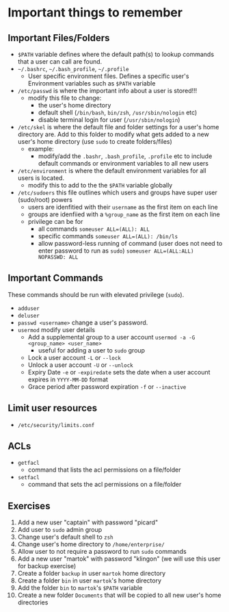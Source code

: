 # Important things to remember

## Important Files/Folders
- ```$PATH``` variable defines where the default path(s) to lookup commands that a user can call are found.
- ```~/.bashrc```, ```~/.bash_profile```, ```~/.profile```
    - User specific environment files.  Defines a specific user's Environment variables such as ```$PATH``` variable
- ```/etc/passwd``` is where the important info about a user is stored!!!
    - modify this file to change:
        - the user's home directory
        - default shell (```/bin/bash```, ```bin/zsh```, ```/usr/sbin/nologin``` etc) 
        - disable terminal login for user (```/usr/sbin/nologin```)
- ```/etc/skel``` is where the default file and folder settings for a user's home directory are.  Add to this folder to modify what gets added to a new user's home directory (use ```sudo``` to create folders/files)
    - example:
        - modify/add the ```.bashr```, ```.bash_profile```, ```.profile``` etc to include default commands or environment variables to all new users
- ```/etc/environment``` is where the default environment variables for all users is located.
    - modify this to add to the the ```$PATH``` variable globally
- ```/etc/sudoers``` this file outlines which users and groups have super user (sudo/root) powers
    - users are idenfitied with their ```username``` as the first item on each line
    - groups are idenfiied with a ```%group_name``` as the first item on each line
    - privilege can be for
        - all commands ```someuser ALL=(ALL): ALL```
        - specific commands ```someuser ALL=(ALL): /bin/ls```
        - allow password-less running of command (user does not need to enter password to run as ```sudo```) ```someuser ALL=(ALL:ALL) NOPASSWD: ALL```



## Important Commands
These commands should be run with elevated privilege (```sudo```).

- ```adduser```
- ```deluser```
- ```passwd <username>``` change a user's password.
- ```usermod``` modify user details
    - Add a supplemental group to a user account ```usermod -a -G <group_name> <user_name>```
        - useful for adding a user to ```sudo``` group
    - Lock a user account ```-L``` or ```--lock```
    - Unlock a user account ```-U``` or ```--unlock```
    - Expiry Date ```-e``` or ```-expiredate``` sets the date when a user account expires in ```YYYY-MM-DD``` format
    - Grace period after password expiration ```-f``` or ```--inactive```


## Limit user resources
- ```/etc/security/limits.conf```

## ACLs
- ```getfacl```
    - command that lists the acl permissions on a file/folder
- ```setfacl```
    - command that sets the acl permissions on a file/folder

## Exercises
1. Add a new user "captain" with password "picard"
2. Add user to ```sudo``` admin group
3. Change user's default shell to ```zsh```
4. Change user's home directory to ```/home/enterprise/```
5. Allow user to not require a password to run ```sudo``` commands
6. Add a new user "martok" with password "klingon" (we will use this user for backup exercise)
7. Create a folder ```backup``` in user ```martok``` home directory
8. Create a folder ```bin``` in user ```martok```'s home directory
9. Add the folder ```bin``` to ```martok```'s ```$PATH``` variable
10. Create a new folder ```Documents``` that will be copied to all new user's home directories